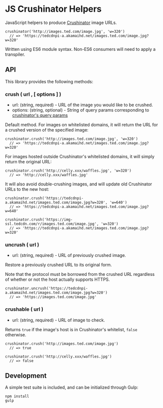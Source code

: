 # JS Crushinator Helpers

JavaScript helpers to produce [Crushinator](https://github.com/tedconf/crushinator) image URLs.

    crushinator('http://images.ted.com/image.jpg', 'w=320')
      // => 'https://tedcdnpi-a.akamaihd.net/images.ted.com/image.jpg?w=320'

Written using ES6 module syntax. Non-ES6 consumers will need to apply a transpiler.

## API

This library provides the following methods:

### crush ( url , [ options ] )

* url: (string, required) - URL of the image you would like to be crushed.
* options: (string, optional) - String of query params corresponding to [crushinator's query params](https://github.com/tedconf/crushinator#image-resize-get-values)

Default method. For images on whitelisted domains, it will return the URL for a crushed version of the specified image:

    crushinator.crush('http://images.ted.com/image.jpg', 'w=320')
      // => 'https://tedcdnpi-a.akamaihd.net/images.ted.com/image.jpg?w=320'

For images hosted outside Crushinator's whitelisted domains, it will simply return the original URL:

    crushinator.crush('http://celly.xxx/waffles.jpg', 'w=320')
      // => 'http://celly.xxx/waffles.jpg'

It will also avoid double-crushing images, and will update old Crushinator URLs to the new host:

    crushinator.crush('https://tedcdnpi-a.akamaihd.net/images.ted.com/image.jpg?w=320', 'w=640')
      // => 'https://tedcdnpi-a.akamaihd.net/images.ted.com/image.jpg?w=640'

    crushinator.crush('https://img-ssl.tedcdn.com/r/images.ted.com/image.jpg', 'w=320')
      // => 'https://tedcdnpi-a.akamaihd.net/images.ted.com/image.jpg?w=320'

### uncrush ( url )

* url: (string, required) - URL of previously crushed image.

Restore a previously crushed URL to its original form.

Note that the protocol must be borrowed from the crushed URL regardless of whether or not the host actually supports HTTPS.

    crushinator.uncrush('https://tedcdnpi-a.akamaihd.net/images.ted.com/image.jpg?w=320')
      // => 'https://images.ted.com/image.jpg'

### crushable ( url )

* url: (string, required) - URL of image to check.

Returns `true` if the image's host is in Crushinator's whitelist, `false` otherwise.

    crushinator.crush('http://images.ted.com/image.jpg')
      // => true

    crushinator.crush('http://celly.xxx/waffles.jpg')
      // => false

## Development

A simple test suite is included, and can be initialized through Gulp:

    npm install
    gulp
